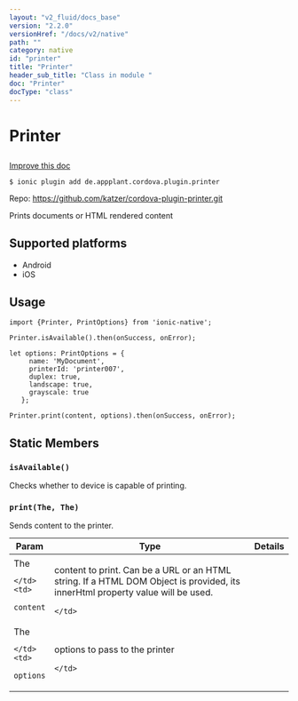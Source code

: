 ```yaml
---
layout: "v2_fluid/docs_base"
version: "2.2.0"
versionHref: "/docs/v2/native"
path: ""
category: native
id: "printer"
title: "Printer"
header_sub_title: "Class in module "
doc: "Printer"
docType: "class"
---
```








<h1 class="api-title">
  
  Printer
  

  

  

</h1>

<a class="improve-v2-docs" href="http://github.com/driftyco/ionic-native/edit/master/src/plugins/printer.ts#L41">
  Improve this doc
</a>



<!-- decorators -->


<pre><code>$ ionic plugin add de.appplant.cordova.plugin.printer</code></pre>
<p>Repo:
  <a href="https://github.com/katzer/cordova-plugin-printer.git">
    https://github.com/katzer/cordova-plugin-printer.git
  </a>
</p>

<!-- description -->

<p>Prints documents or HTML rendered content</p>


<!-- @platforms tag -->
<h2>Supported platforms</h2>

<ul>
  <li>Android</li><li>iOS</li>
</ul>

<!-- @platforms tag end -->


<!-- @usage tag -->

<h2>Usage</h2>

<pre><code class="lang-typescript">import {Printer, PrintOptions} from &#39;ionic-native&#39;;

Printer.isAvailable().then(onSuccess, onError);

let options: PrintOptions = {
     name: &#39;MyDocument&#39;,
     printerId: &#39;printer007&#39;,
     duplex: true,
     landscape: true,
     grayscale: true
   };

Printer.print(content, options).then(onSuccess, onError);
</code></pre>




<!-- @property tags -->


<h2>Static Members</h2>

<div id="isAvailable"></div>
<h3><code>isAvailable()</code>
  
</h3>


Checks whether to device is capable of printing.










<div id="print"></div>
<h3><code>print(The,&nbsp;The)</code>
  
</h3>


Sends content to the printer.


<table class="table param-table" style="margin:0;">
  <thead>
  <tr>
    <th>Param</th>
    <th>Type</th>
    <th>Details</th>
  </tr>
  </thead>
  <tbody>
  
  <tr>
    <td>
      The
      
      
    </td>
    <td>
      
<code>content</code>
    </td>
    <td>
      <p>content to print. Can be a URL or an HTML string. If a HTML DOM Object is provided, its innerHtml property value will be used.</p>

      
    </td>
  </tr>
  
  <tr>
    <td>
      The
      
      
    </td>
    <td>
      
<code>options</code>
    </td>
    <td>
      <p>options to pass to the printer</p>

      
    </td>
  </tr>
  
  </tbody>
</table>








<!-- methods on the class -->



<!-- other classes -->

<!-- end other classes -->

<!-- interfaces -->

<!-- end interfaces -->

<!-- related link --><!-- end content block -->


<!-- end body block -->

